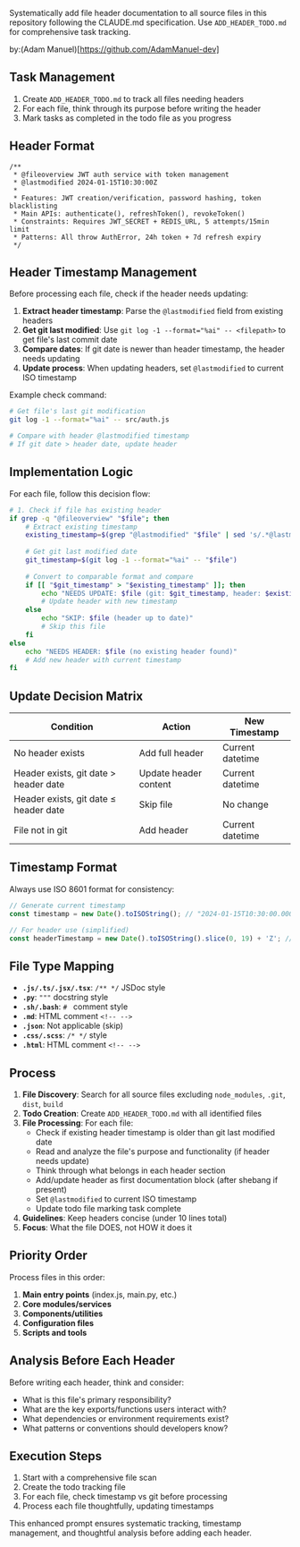 Systematically add file header documentation to all source files in this repository following the CLAUDE.md specification. Use `ADD_HEADER_TODO.md` for comprehensive task tracking.

by:(Adam Manuel)[https://github.com/AdamManuel-dev]

## Task Management

1. Create `ADD_HEADER_TODO.md` to track all files needing headers
2. For each file, think through its purpose before writing the header
3. Mark tasks as completed in the todo file as you progress

## Header Format

```
/**
 * @fileoverview JWT auth service with token management
 * @lastmodified 2024-01-15T10:30:00Z
 * 
 * Features: JWT creation/verification, password hashing, token blacklisting
 * Main APIs: authenticate(), refreshToken(), revokeToken()
 * Constraints: Requires JWT_SECRET + REDIS_URL, 5 attempts/15min limit
 * Patterns: All throw AuthError, 24h token + 7d refresh expiry
 */
```

## Header Timestamp Management

Before processing each file, check if the header needs updating:

1. **Extract header timestamp**: Parse the `@lastmodified` field from existing headers
2. **Get git last modified**: Use `git log -1 --format="%ai" -- <filepath>` to get file's last commit date
3. **Compare dates**: If git date is newer than header timestamp, the header needs updating
4. **Update process**: When updating headers, set `@lastmodified` to current ISO timestamp

Example check command:
```bash
# Get file's last git modification
git log -1 --format="%ai" -- src/auth.js

# Compare with header @lastmodified timestamp
# If git date > header date, update header
```

## Implementation Logic

For each file, follow this decision flow:

```bash
# 1. Check if file has existing header
if grep -q "@fileoverview" "$file"; then
    # Extract existing timestamp
    existing_timestamp=$(grep "@lastmodified" "$file" | sed 's/.*@lastmodified //; s/ \*\///')
    
    # Get git last modified date
    git_timestamp=$(git log -1 --format="%ai" -- "$file")
    
    # Convert to comparable format and compare
    if [[ "$git_timestamp" > "$existing_timestamp" ]]; then
        echo "NEEDS UPDATE: $file (git: $git_timestamp, header: $existing_timestamp)"
        # Update header with new timestamp
    else
        echo "SKIP: $file (header up to date)"
        # Skip this file
    fi
else
    echo "NEEDS HEADER: $file (no existing header found)"
    # Add new header with current timestamp
fi
```

## Update Decision Matrix

| Condition | Action | New Timestamp |
|-----------|--------|---------------|
| No header exists | Add full header | Current datetime |
| Header exists, git date > header date | Update header content | Current datetime |
| Header exists, git date ≤ header date | Skip file | No change |
| File not in git | Add header | Current datetime |

## Timestamp Format

Always use ISO 8601 format for consistency:
```javascript
// Generate current timestamp
const timestamp = new Date().toISOString(); // "2024-01-15T10:30:00.000Z"

// For header use (simplified)
const headerTimestamp = new Date().toISOString().slice(0, 19) + 'Z'; // "2024-01-15T10:30:00Z"
```

## File Type Mapping

- **`.js/.ts/.jsx/.tsx`**: `/** */` JSDoc style
- **`.py`**: `"""` docstring style  
- **`.sh/.bash`**: `# ` comment style
- **`.md`**: HTML comment `<!-- -->`
- **`.json`**: Not applicable (skip)
- **`.css/.scss`**: `/* */` style
- **`.html`**: HTML comment `<!-- -->`

## Process

1. **File Discovery**: Search for all source files excluding `node_modules`, `.git`, `dist`, `build`
2. **Todo Creation**: Create `ADD_HEADER_TODO.md` with all identified files
3. **File Processing**: For each file:
   - Check if existing header timestamp is older than git last modified date
   - Read and analyze the file's purpose and functionality (if header needs update)
   - Think through what belongs in each header section
   - Add/update header as first documentation block (after shebang if present)
   - Set `@lastmodified` to current ISO timestamp
   - Update todo file marking task complete
4. **Guidelines**: Keep headers concise (under 10 lines total)
5. **Focus**: What the file DOES, not HOW it does it

## Priority Order

Process files in this order:

1. **Main entry points** (index.js, main.py, etc.)
2. **Core modules/services**
3. **Components/utilities**
4. **Configuration files**
5. **Scripts and tools**

## Analysis Before Each Header

Before writing each header, think and consider:

- What is this file's primary responsibility?
- What are the key exports/functions users interact with?
- What dependencies or environment requirements exist?
- What patterns or conventions should developers know?

## Execution Steps

1. Start with a comprehensive file scan
2. Create the todo tracking file
3. For each file, check timestamp vs git before processing
4. Process each file thoughtfully, updating timestamps

This enhanced prompt ensures systematic tracking, timestamp management, and thoughtful analysis before adding each header.